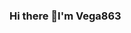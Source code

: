 ### Hi there 👋I'm Vega863

<!--

# 💫 About Me:
- 🔭 I’m currently working on Orion-Obfuscator.<br>- 🌱 I’m currently learning python for the moment.<br>- 💬 You can ask me about how this will work.<br>- 📫 How to reach me: https://discord.io/Vega863<br>- ⚡Citation  : "Je suis le chemin, la vérité et la vie. Nul ne vient au Père que par moi."<br>


# 💻 Tech Stack:
![Python](https://img.shields.io/badge/python-3670A0?style=for-the-badge&logo=python&logoColor=ffdd54) ![Adobe After Effects](https://img.shields.io/badge/Adobe%20After%20Effects-9999FF.svg?style=for-the-badge&logo=Adobe%20After%20Effects&logoColor=white) ![Adobe Photoshop](https://img.shields.io/badge/adobephotoshop-%2331A8FF.svg?style=for-the-badge&logo=adobephotoshop&logoColor=white) ![Adobe Premiere Pro](https://img.shields.io/badge/Adobe%20Premiere%20Pro-9999FF.svg?style=for-the-badge&logo=Adobe%20Premiere%20Pro&logoColor=white) ![Gimp Gnu Image Manipulation Program](https://img.shields.io/badge/Gimp-657D8B?style=for-the-badge&logo=gimp&logoColor=FFFFFF)
# 📊 GitHub Stats:
![](https://github-readme-stats.vercel.app/api?username=Vega863&theme=onedark&hide_border=false&include_all_commits=false&count_private=false)<br/>
![](https://github-readme-streak-stats.herokuapp.com/?user=Vega863&theme=onedark&hide_border=false)<br/>
![](https://github-readme-stats.vercel.app/api/top-langs/?username=Vega863&theme=onedark&hide_border=false&include_all_commits=false&count_private=false&layout=compact)

---
[![](https://visitcount.itsvg.in/api?id=Vega863&icon=2&color=0)](https://visitcount.itsvg.in)

<!-- Proudly created with GPRM ( https://gprm.itsvg.in ) -->
